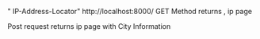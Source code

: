 " IP-Address-Locator" 
http://localhost:8000/
GET Method returns , ip page

Post request returns ip page with City Information
